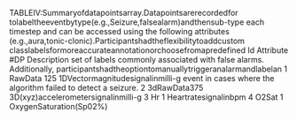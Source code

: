 TABLEIV:Summaryofdatapointsarray.Datapointsarerecordedfor
tolabeltheeventbytype(e.g.,Seizure,falsealarm)andthensub-type
each timestep and can be accessed using the following attributes
(e.g.,aura,tonic-clonic).Participantshadtheflexibilitytoaddcustom
classlabelsformoreaccurateannotationorchoosefromapredefined
Id Attribute #DP Description
set of labels commonly associated with false alarms. Additionally,
participantshadtheoptiontomanuallytriggeranalarmandlabelan 1 RawData 125 1DVectormagnitudesignalinmilli-g
event in cases where the algorithm failed to detect a seizure. 2 3dRawData375 3D(xyz)accelerometersignalinmilli-g
3 Hr 1 Heartratesignalinbpm
4 O2Sat 1 OxygenSaturation(Sp02%)